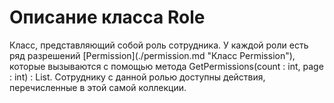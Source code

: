 # Описание класса Role
<p>Класс, представляющий собой роль сотрудника. У каждой роли есть ряд разрешений [Permission](./permission.md "Класс Permission"), которые вызываются с помощью метода GetPermissions(count : int, page : int) : List<Permission>. Сотруднику с данной ролью доступны действия, перечисленные в этой самой коллекции.</p>

